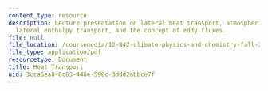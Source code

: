 ```yaml
---
content_type: resource
description: Lecture presentation on lateral heat transport, atmospheric heat transport,
  lateral enthalpy transport, and the concept of eddy fluxes.
file: null
file_location: /coursemedia/12-842-climate-physics-and-chemistry-fall-2008/3cca5ea80c63446e598c3ddd2abbce7f_part6_5.pdf
file_type: application/pdf
resourcetype: Document
title: Heat Transport
uid: 3cca5ea8-0c63-446e-598c-3ddd2abbce7f
---
```

